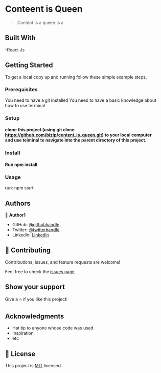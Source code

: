 # Conteent is Queen

> Content is a queen is a 

## Built With

-React Js

## Getting Started

To get a local copy up and running follow these simple example steps.

### Prerequisites

You need to have a git installed
You need to have a basic knowledge about how to use terminal

### Setup

#### clone this project (using git clone https://github.com/bizip/content_is_queen.git) to your local computer and use telminal to navigate into the parent directory of this project.

### Install

#### Run npm install

### Usage

run: npm start

## Authors

👤 **Author1**

- GitHub: [@githubhandle](https://github.com/bizip)
- Twitter: [@twitterhandle](https://twitter.com/BizimunguPasca9)
- LinkedIn: [LinkedIn](www.linkedin.com/in/bizimungu)

## 🤝 Contributing

Contributions, issues, and feature requests are welcome!

Feel free to check the [issues page](../../issues/).

## Show your support

Give a ⭐️ if you like this project!

## Acknowledgments

- Hat tip to anyone whose code was used
- Inspiration
- etc

## 📝 License

This project is [MIT](./MIT.md) licensed.
